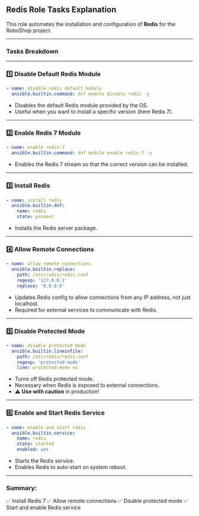 

## Redis Role Tasks Explanation

This role automates the installation and configuration of **Redis** for the RoboShop project.

---

### Tasks Breakdown

---

### 1️⃣ Disable Default Redis Module

```yaml
- name: disable redis default module
  ansible.builtin.command: dnf module disable redis -y
```

* Disables the default Redis module provided by the OS.
* Useful when you want to install a specific version (here Redis 7).

---

### 2️⃣ Enable Redis 7 Module

```yaml
- name: enable redis:7
  ansible.builtin.command: dnf module enable redis:7 -y
```

* Enables the Redis 7 stream so that the correct version can be installed.

---

### 3️⃣ Install Redis

```yaml
- name: install redis
  ansible.builtin.dnf:
    name: redis
    state: present
```

* Installs the Redis server package.

---

### 4️⃣ Allow Remote Connections

```yaml
- name: allow remote connections
  ansible.builtin.replace:
    path: /etc/redis/redis.conf
    regexp: '127.0.0.1'
    replace: '0.0.0.0'
```

* Updates Redis config to allow connections from any IP address, not just localhost.
* Required for external services to communicate with Redis.

---

### 5️⃣ Disable Protected Mode

```yaml
- name: disable protected mode
  ansible.builtin.lineinfile:
    path: /etc/redis/redis.conf
    regexp: 'protected-mode'
    line: protected-mode no
```

* Turns off Redis protected mode.
* Necessary when Redis is exposed to external connections.
* ⚠️ **Use with caution** in production!

---

### 6️⃣ Enable and Start Redis Service

```yaml
- name: enable and start redis
  ansible.builtin.service:
    name: redis
    state: started
    enabled: yes
```

* Starts the Redis service.
* Enables Redis to auto-start on system reboot.

---

### Summary:

✅ Install Redis 7
✅ Allow remote connections
✅ Disable protected mode
✅ Start and enable Redis service

